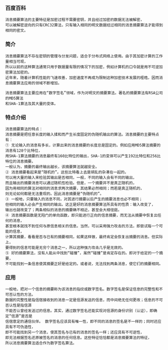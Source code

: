 ### 百度百科
    消息摘要算法的主要特征是加密过程不需要密钥，并且经过加密的数据无法被解密，
    可以被解密逆向的只有CRC32算法，只有输入相同的明文数据经过相同的消息摘要算法才能得到相同的密文。

### 简介
    消息摘要算法不存在密钥的管理与分发问题，适合于分布式网络上使用。由于其加密计算的工作量相当可观，
    所以以前的这种算法通常只用于数据量有限的情况下的加密，例如计算机的口令就是用不可逆加密算法加密的。
    近年来，随着计算机性能的飞速改善，加密速度不再成为限制这种加密技术发展的桎梏，因而消息摘要算法应用的领域不断增加。
    
    消息摘要算法主要应用在“数字签名”领域，作为对明文的摘要算法。著名的摘要算法有RSA公司的MD5算法
    和SHA-1算法及其大量的变体。

### 特点介绍
    消息摘要算法的特点：
    消息摘要是把任意长度的输入揉和而产生长度固定的伪随机输出的算法。消息摘要的主要特点有：
    ① 无论输入的消息有多长，计算出来的消息摘要的长度总是固定的。例如应用MD5算法摘要的消息有128个比特位，
    用SHA-1算法摘要的消息最终有160比特位的输出，SHA-1的变体可以产生192比特位和256比特位的消息摘要。
    一般认为，摘要的最终输出越长，该摘要算法就越安全。
    ② 消息摘要看起来是“随机的”。这些比特看上去是胡乱的杂凑在一起的。
    可以用大量的输入来检验其输出是否相同，一般，不同的输入会有不同的输出，
    而且输出的摘要消息可以通过随机性检验。但是，一个摘要并不是真正随机的，
    因为用相同的算法对相同的消息求两次摘要，其结果必然相同；而若是真正随机的，
    则无论如何都是无法重现的。因此消息摘要是“伪随机的”。
    ③ 一般地，只要输入的消息不同，对其进行摘要以后产生的摘要消息也必不相同；
    但相同的输入必会产生相同的输出。这正是好的消息摘要算法所具有的性质：输入改变了，
    输出也就改变了；两条相似的消息的摘要确不相近，甚至会大相径庭。
    ④ 消息摘要函数是无陷门的单向函数，即只能进行正向的信息摘要，而无法从摘要中恢复出任何的消息，
    甚至根本就找不到任何与原信息相关的信息。当然，可以采用强力攻击的方法，即尝试每一个可能的信息，
    计算其摘要，看看是否与已有的摘要相同，如果这样做，最终肯定会恢复出摘要的消息。但实际上，
    要得到的信息可能是无穷个消息之一，所以这种强力攻击几乎是无效的。
    ⑤ 好的摘要算法，没有人能从中找到“碰撞”，虽然“碰撞”是肯定存在的。即对于给定的一个摘要，
    不可能找到一条信息使其摘要正好是给定的。或者说，无法找到两条消息，使它们的摘要相同。


### 应用
    一般地，把对一个信息的摘要称为该消息的指纹或数字签名。数字签名是保证信息的完整性和不可否认性的方法。
    数据的完整性是指信宿接收到的消息一定是信源发送的信息，而中间绝无任何更改；信息的不可否认性是指信源
    不能否认曾经发送过的信息。其实，通过数字签名还能实现对信源的身份识别（认证），即确定“信源”是否是
    信宿意定的通信伙伴。 数字签名应该具有唯一性，即不同的消息的签名是不一样的；同时还应具有不可伪造性，
    即不可能找到另一个消息，使其签名与已有的消息的签名一样；还应具有不可逆性，
    即无法根据签名还原被签名的消息的任何信息。这些特征恰恰都是消息摘要算法的特征，
    所以消息摘要算法适合作为数字签名算法。